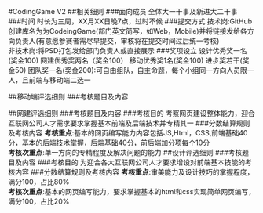 #CodingGame V2
##相关细则
###面向成员
全体大一干事及新进大二干事   
###时间
时长为三周，XX月XX日晚7点，过时不候
###提交方式
技术岗:GitHub创建库名为为CodeingGame(部门英文简写，如Web，Mobile)并将链接发给各方向负责人(有意愿参赛者需尽早提交，审核将在提交时间过后统一考核)   
非技术岗:将PSD打包发给部门负责人或直接展示
###奖项设立
设计优秀奖一名(奖金100)
网建优秀奖两名（奖金100）
移动优秀奖1名(奖金100)
进步奖若干(奖金50)
团队奖一名(奖金200):可自由组队，自主命题，每个小组同一方向人员限一人，且前端与移动端二选一

##移动端评选细则
###考核题目及内容

##网建评选细则
###考核题目及内容
###考核目的
考察网页建设整体能力，迎合互联网公司人才需求要求掌握基本前端及后端技术并专精其一
###分数结算规则及考核内容
**考核重点**:基本的网页编写能力内容包括JS,Html，CSS,前端基础40分，基本的后端技术掌握，后端基础40分，前后端加分项每个10分   
**考核次重点**:单一方向的专精程度及解决问题的能力
##设计评选细则
###考核题目及内容
###考核目的
为迎合各大互联网公司人才要求增设对前端基本技能的考核内容
###分数结算规则及考核内容
**考核重点**:审美能力及设计技巧的掌握程度，满分100，占比80%   
**考核次重点**:基本的网页编写能力，要求掌握基本的html和css实现简单网页编写，满分100，占比20%
